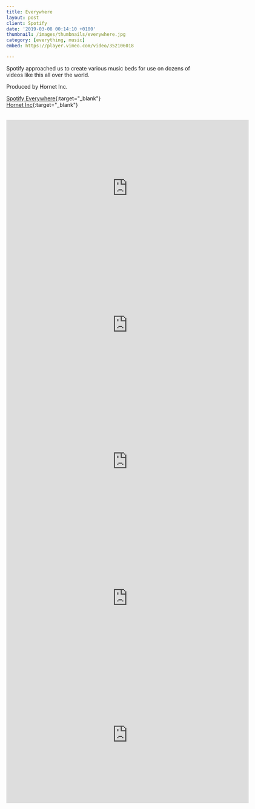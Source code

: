 ```yaml
---
title: Everywhere
layout: post
client: Spotify
date: '2019-03-08 00:14:10 +0100'
thumbnail: /images/thumbnails/everywhere.jpg
category: [everything, music]
embed: https://player.vimeo.com/video/352106018

---
```


Spotify approached us to create various music beds for use on dozens of videos like this all over the world.

Produced by Hornet Inc.

[Spotify Everywhere](https://spotify-everywhere.com/){:target="_blank"}  
[Hornet Inc](http://hornetinc.com){:target="_blank"}

<br>
<iframe src="https://player.vimeo.com/video/351491631?byline=0&portrait=0" width="640" height="360" frameborder="0" webkitallowfullscreen mozallowfullscreen allowfullscreen></iframe>

<iframe src="https://player.vimeo.com/video/351491636?byline=0&portrait=0" width="640" height="360" frameborder="0" webkitallowfullscreen mozallowfullscreen allowfullscreen></iframe>

<iframe src="https://player.vimeo.com/video/351491619?byline=0&portrait=0" width="640" height="360" frameborder="0" webkitallowfullscreen mozallowfullscreen allowfullscreen></iframe>

<iframe src="https://player.vimeo.com/video/351491610?byline=0&portrait=0" width="640" height="360" frameborder="0" webkitallowfullscreen mozallowfullscreen allowfullscreen></iframe>

<iframe src="https://player.vimeo.com/video/351491626?byline=0&portrait=0" width="640" height="360" frameborder="0" webkitallowfullscreen mozallowfullscreen allowfullscreen></iframe>

